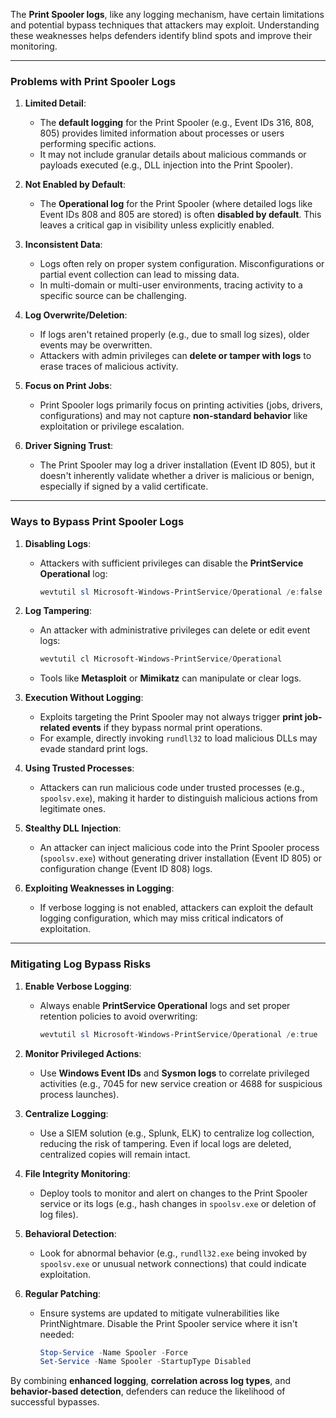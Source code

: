 The **Print Spooler logs**, like any logging mechanism, have certain limitations and potential bypass techniques that attackers may exploit. Understanding these weaknesses helps defenders identify blind spots and improve their monitoring.

---

### **Problems with Print Spooler Logs**
1. **Limited Detail**:
   - The **default logging** for the Print Spooler (e.g., Event IDs 316, 808, 805) provides limited information about processes or users performing specific actions.
   - It may not include granular details about malicious commands or payloads executed (e.g., DLL injection into the Print Spooler).

2. **Not Enabled by Default**:
   - The **Operational log** for the Print Spooler (where detailed logs like Event IDs 808 and 805 are stored) is often **disabled by default**. This leaves a critical gap in visibility unless explicitly enabled.

3. **Inconsistent Data**:
   - Logs often rely on proper system configuration. Misconfigurations or partial event collection can lead to missing data.
   - In multi-domain or multi-user environments, tracing activity to a specific source can be challenging.

4. **Log Overwrite/Deletion**:
   - If logs aren't retained properly (e.g., due to small log sizes), older events may be overwritten.
   - Attackers with admin privileges can **delete or tamper with logs** to erase traces of malicious activity.

5. **Focus on Print Jobs**:
   - Print Spooler logs primarily focus on printing activities (jobs, drivers, configurations) and may not capture **non-standard behavior** like exploitation or privilege escalation.

6. **Driver Signing Trust**:
   - The Print Spooler may log a driver installation (Event ID 805), but it doesn't inherently validate whether a driver is malicious or benign, especially if signed by a valid certificate.

---

### **Ways to Bypass Print Spooler Logs**
1. **Disabling Logs**:
   - Attackers with sufficient privileges can disable the **PrintService Operational** log:
     ```powershell
     wevtutil sl Microsoft-Windows-PrintService/Operational /e:false
     ```

2. **Log Tampering**:
   - An attacker with administrative privileges can delete or edit event logs:
     ```powershell
     wevtutil cl Microsoft-Windows-PrintService/Operational
     ```
   - Tools like **Metasploit** or **Mimikatz** can manipulate or clear logs.

3. **Execution Without Logging**:
   - Exploits targeting the Print Spooler may not always trigger **print job-related events** if they bypass normal print operations.
   - For example, directly invoking `rundll32` to load malicious DLLs may evade standard print logs.

4. **Using Trusted Processes**:
   - Attackers can run malicious code under trusted processes (e.g., `spoolsv.exe`), making it harder to distinguish malicious actions from legitimate ones.

5. **Stealthy DLL Injection**:
   - An attacker can inject malicious code into the Print Spooler process (`spoolsv.exe`) without generating driver installation (Event ID 805) or configuration change (Event ID 808) logs.

6. **Exploiting Weaknesses in Logging**:
   - If verbose logging is not enabled, attackers can exploit the default logging configuration, which may miss critical indicators of exploitation.

---

### **Mitigating Log Bypass Risks**
1. **Enable Verbose Logging**:
   - Always enable **PrintService Operational** logs and set proper retention policies to avoid overwriting:
     ```powershell
     wevtutil sl Microsoft-Windows-PrintService/Operational /e:true
     ```

2. **Monitor Privileged Actions**:
   - Use **Windows Event IDs** and **Sysmon logs** to correlate privileged activities (e.g., 7045 for new service creation or 4688 for suspicious process launches).

3. **Centralize Logging**:
   - Use a SIEM solution (e.g., Splunk, ELK) to centralize log collection, reducing the risk of tampering. Even if local logs are deleted, centralized copies will remain intact.

4. **File Integrity Monitoring**:
   - Deploy tools to monitor and alert on changes to the Print Spooler service or its logs (e.g., hash changes in `spoolsv.exe` or deletion of log files).

5. **Behavioral Detection**:
   - Look for abnormal behavior (e.g., `rundll32.exe` being invoked by `spoolsv.exe` or unusual network connections) that could indicate exploitation.

6. **Regular Patching**:
   - Ensure systems are updated to mitigate vulnerabilities like PrintNightmare. Disable the Print Spooler service where it isn't needed:
     ```powershell
     Stop-Service -Name Spooler -Force
     Set-Service -Name Spooler -StartupType Disabled
     ```

By combining **enhanced logging**, **correlation across log types**, and **behavior-based detection**, defenders can reduce the likelihood of successful bypasses.
